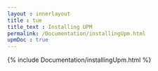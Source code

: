 ```yaml
---
layout : innerlayout
title : tue
title_text : Installing UPM
permalink: /Documentation/installingUpm.html
upmDoc : true
---
```


{% include Documentation/installingUpm.html %}